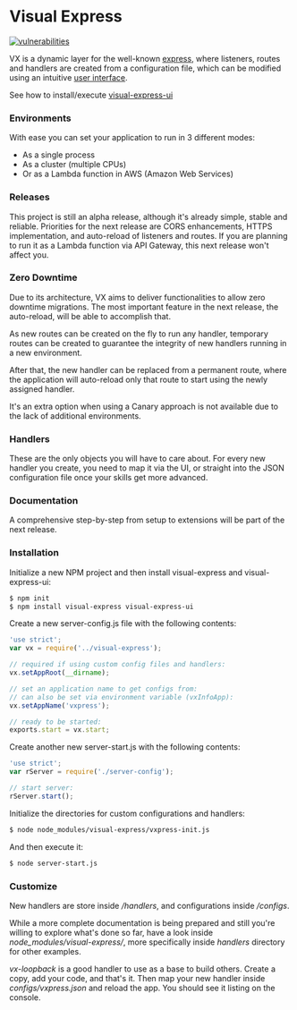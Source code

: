 # Visual Express

[![vulnerabilities](https://snyk.io/test/npm/visual-express/badge.svg)](https://snyk.io/test/npm/visual-express)

VX is a dynamic layer for the well-known [express](https://www.npmjs.com/package/express), where listeners, routes and handlers are created from a configuration file, which can be modified using an intuitive [user interface](https://www.npmjs.com/package/visual-express-ui).

See how to install/execute [visual-express-ui](https://www.npmjs.com/package/visual-express-ui#installation)

### Environments

With ease you can set your application to run in 3 different modes:
- As a single process
- As a cluster (multiple CPUs)
- Or as a Lambda function in AWS (Amazon Web Services)

### Releases

This project is still an alpha release, although it's already simple, stable and reliable.
Priorities for the next release are CORS enhancements, HTTPS implementation, and auto-reload of listeners and routes.
If you are planning to run it as a Lambda function via API Gateway, this next release won't affect you.

### Zero Downtime

Due to its architecture, VX aims to deliver functionalities to allow zero downtime migrations.
The most important feature in the next release, the auto-reload, will be able to accomplish that.

As new routes can be created on the fly to run any handler, temporary routes can be created to guarantee the integrity of new handlers running in a new environment.

After that, the new handler can be replaced from a permanent route, where the application will auto-reload only that route to start using the newly assigned handler.

It's an extra option when using a Canary approach is not available due to the lack of additional environments.

### Handlers

These are the only objects you will have to care about.
For every new handler you create, you need to map it via the UI, or straight into the JSON configuration file once your skills get more advanced.

### Documentation

A comprehensive step-by-step from setup to extensions will be part of the next release.

### Installation

Initialize a new NPM project and then install visual-express and visual-express-ui:

```sh
$ npm init
$ npm install visual-express visual-express-ui
```

Create a new server-config.js file with the following contents:

```javascript
'use strict';
var vx = require('../visual-express');

// required if using custom config files and handlers:
vx.setAppRoot(__dirname);

// set an application name to get configs from:
// can also be set via environment variable (vxInfoApp):
vx.setAppName('vxpress');

// ready to be started:
exports.start = vx.start;
```

Create another new server-start.js with the following contents:

```javascript
'use strict';
var rServer = require('./server-config');

// start server:
rServer.start();
```

Initialize the directories for custom configurations and handlers:

```sh
$ node node_modules/visual-express/vxpress-init.js
```

And then execute it:

```sh
$ node server-start.js
```

### Customize

New handlers are store inside */handlers*, and configurations inside */configs*.

While a more complete documentation is being prepared and still you're willing to explore what's done so far, have a look inside *node_modules/visual-express/*, more specifically inside *handlers* directory for other examples.

*vx-loopback* is a good handler to use as a base to build others. Create a copy, add your code, and that's it.
Then map your new handler inside *configs/vxpress.json* and reload the app. You should see it listing on the console.
